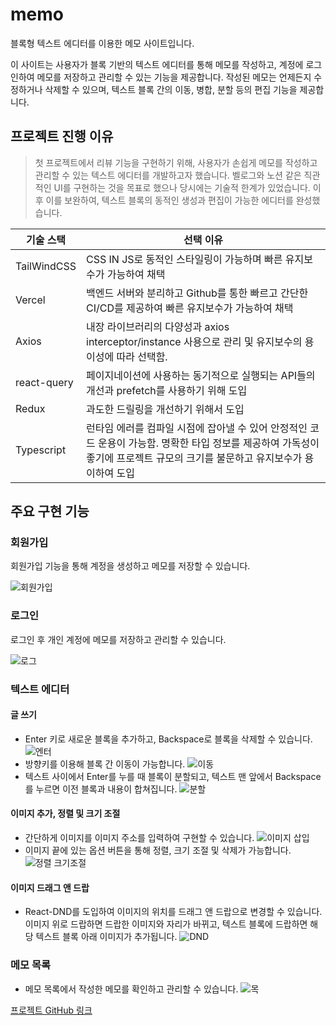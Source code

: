 # memo

블록형 텍스트 에디터를 이용한 메모 사이트입니다.

이 사이트는 사용자가 블록 기반의 텍스트 에디터를 통해 메모를 작성하고, 계정에 로그인하여 메모를 저장하고 관리할 수 있는 기능을 제공합니다. 작성된 메모는 언제든지 수정하거나 삭제할 수 있으며, 텍스트 블록 간의 이동, 병합, 분할 등의 편집 기능을 제공합니다.

## 프로젝트 진행 이유

> 첫 프로젝트에서 리뷰 기능을 구현하기 위해, 사용자가 손쉽게 메모를 작성하고 관리할 수 있는 텍스트 에디터를 개발하고자 했습니다. 벨로그와 노션 같은 직관적인 UI를 구현하는 것을 목표로 했으나 당시에는 기술적 한계가 있었습니다. 이후 이를 보완하여, 텍스트 블록의 동적인 생성과 편집이 가능한 에디터를 완성했습니다.

| **기술 스택**     | **선택 이유** |
| ----------------- | ------------- |
| TailWindCSS       | CSS IN JS로 동적인 스타일링이 가능하며 빠른 유지보수가 가능하여 채택 |
| Vercel            | 백엔드 서버와 분리하고 Github를 통한 빠르고 간단한 CI/CD를 제공하여 빠른 유지보수가 가능하여 채택 |
| Axios             | 내장 라이브러리의 다양성과 axios interceptor/instance 사용으로 관리 및 유지보수의 용이성에 따라 선택함. |
| react-query       | 페이지네이션에 사용하는 동기적으로 실행되는 API들의 개선과 prefetch를 사용하기 위해 도입 |
| Redux             | 과도한 드릴링을 개선하기 위해서 도입 |
| Typescript        | 런타임 에러를 컴파일 시점에 잡아낼 수 있어 안정적인 코드 운용이 가능함. 명확한 타입 정보를 제공하여 가독성이 좋기에 프로젝트 규모의 크기를 불문하고 유지보수가 용이하여 도입 |

## 주요 구현 기능

### **회원가입**

회원가입 기능을 통해 계정을 생성하고 메모를 저장할 수 있습니다.

![회원가입](https://drive.google.com/uc?export=view&id=1y_5Mms3HJAl8yvDIa6soRLxugH71uQ-Z)

### **로그인**

로그인 후 개인 계정에 메모를 저장하고 관리할 수 있습니다.

![로그](https://drive.google.com/uc?export=view&id=1y_5Mms3HJAl8yvDIa6soRLxugH71uQ-Z)

### **텍스트 에디터**

#### 글 쓰기

- Enter 키로 새로운 블록을 추가하고, Backspace로 블록을 삭제할 수 있습니다.
  ![엔터](https://drive.google.com/uc?export=view&id=1ECYFB1PP2TP1DNoNk01VI_COVqKM6u4E)
- 방향키를 이용해 블록 간 이동이 가능합니다.
  ![이동](https://drive.google.com/uc?export=view&id=1ECYFB1PP2TP1DNoNk01VI_COVqKM6u4E)
- 텍스트 사이에서 Enter를 누를 때 블록이 분할되고, 텍스트 맨 앞에서 Backspace를 누르면 이전 블록과 내용이 합쳐집니다.
  ![분할](https://drive.google.com/uc?export=view&id=1ECYFB1PP2TP1DNoNk01VI_COVqKM6u4E)

#### 이미지 추가, 정렬 및 크기 조절

- 간단하게 이미지를 이미지 주소를 입력하여 구현할 수 있습니다.
  ![이미지 삽입](https://drive.google.com/uc?export=view&id=1ECYFB1PP2TP1DNoNk01VI_COVqKM6u4E)
- 이미지 끝에 있는 옵션 버튼을 통해 정렬, 크기 조절 및 삭제가 가능합니다.
  ![정렬 크기조절](https://drive.google.com/uc?export=view&id=1ECYFB1PP2TP1DNoNk01VI_COVqKM6u4E)

#### 이미지 드래그 앤 드랍

- React-DND를 도입하여 이미지의 위치를 드래그 앤 드랍으로 변경할 수 있습니다. 이미지 위로 드랍하면 드랍한 이미지와 자리가 바뀌고, 텍스트 블록에 드랍하면 해당 텍스트 블록 아래 이미지가 추가됩니다.
 ![DND](https://drive.google.com/uc?export=view&id=1ECYFB1PP2TP1DNoNk01VI_COVqKM6u4E)

### **메모 목록**
- 메모 목록에서 작성한 메모를 확인하고 관리할 수 있습니다.
 ![목](https://drive.google.com/uc?export=view&id=1ECYFB1PP2TP1DNoNk01VI_COVqKM6u4E)


[프로젝트 GitHub 링크](https://github.com/ki2183/memo-vercel.git)
